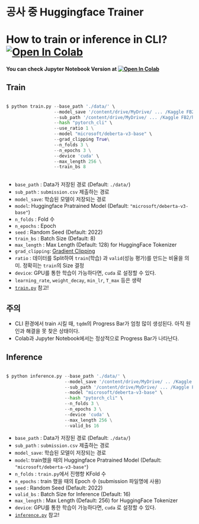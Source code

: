 # 공사 중 Huggingface Trainer
# How to train or inference in CLI? [![Open In Colab](https://colab.research.google.com/assets/colab-badge.svg)](https://colab.research.google.com/drive/1Yk7dF2YpVsYV6XRJWsM1HKWoWXXKRT1T?usp=sharing)

#### You can check Jupyter Notebook Version at [![Open In Colab](https://colab.research.google.com/assets/colab-badge.svg)](https://colab.research.google.com/drive/1kdBMySPzX4wxI_I9xJzguFKxx99HBz-T?usp=sharing) 
 


## Train 
```python

$ python train.py --base_path './data/' \
                  --model_save '/content/drive/MyDrive/ ... /Kaggle FB2/huggingface/cli/' \
                  --sub_path '/content/drive/MyDrive/ ... /Kaggle FB2/huggingface/cli/' \
                  --hash "pytorch_cli" \
                  --use_ratio 1 \
                  --model "microsoft/deberta-v3-base" \
                  --grad_clipping True\
                  --n_folds 3 \
                  --n_epochs 3 \
                  --device 'cuda' \
                  --max_length 256 \
                  --train_bs 8
                  

```
- `base_path` : Data가 저장된 경로 (Default: `./data/`)
- `sub_path`  : `submission.csv` 제출하는 경로
- `model_save`: 학습된 모델이 저장되는 경로
- `model`: Huggingface Pratrained Model (Default: `"microsoft/deberta-v3-base"`)
- `n_folds`  : Fold 수
- `n_epochs` : Epoch
- `seed` : Random Seed (Default: 2022)
- `train_bs` : Batch Size (Default: 8)
- `max_length` : Max Length (Default: 128) for HuggingFace Tokenizer
- `grad_clipping`: [Gradient Clipping](https://neptune.ai/blog/understanding-gradient-clipping-and-how-it-can-fix-exploding-gradients-problem)
- `ratio` : 데이터를 Split하여 `train`(학습) 과 `valid`(성능 평가)를 만드는 비율을 의미. 정확히는 `train`의 Size 결정
- `device`: GPU를 통한 학습이 가능하다면, `cuda` 로 설정할 수 있다.
- `learning_rate`, `weight_decay`, `min_lr`, `T_max` 등은 생략 
- [`train.py`](https://github.com/renslightsaber/Kaggle_FB2/blob/main/pytorch/train.py) 참고!   


## 주의
 - CLI 환경에서 train 시킬 때, `tqdm`의 Progress Bar가 엄청 많이 생성된다. 아직 원인과 해결을 못 찾은 상태이다.
 - Colab과 Jupyter Notebook에서는 정상적으로 Progress Bar가 나타난다.



## Inference 
```python

$ python inference.py --base_path './data/' \
                      --model_save '/content/drive/MyDrive/ .. /Kaggle FB2/huggingface/cli/' \
                      --sub_path '/content/drive/MyDrive/ ... /Kaggle FB2/huggingface/cli/' \
                      --model "microsoft/deberta-v3-base" \
                      --hash "pytorch_cli" \
                      --n_folds 3 \
                      --n_epochs 3 \
                      --device 'cuda' \
                      --max_length 256 \
                      --valid_bs 16

```
- `base_path` : Data가 저장된 경로 (Default: `./data/`)
- `sub_path`  : `submission.csv` 제출하는 경로
- `model_save`: 학습된 모델이 저장되는 경로
- `model`: train했을 때의 Huggingface Pratrained Model (Default: `"microsoft/deberta-v3-base"`)
- `n_folds`  : `train.py`에서 진행항 KFold 수
- `n_epochs` : train 했을 때의 Epoch 수 (submission 파일명에 사용)  
- `seed` : Random Seed (Default: 2022)
- `valid_bs` : Batch Size for Inference (Default: 16) 
- `max_length` : Max Length (Default: 256) for HuggingFace Tokenizer
- `device`: GPU를 통한 학습이 가능하다면, `cuda` 로 설정할 수 있다.
- [`inference.py`](https://github.com/renslightsaber/Kaggle_FB2/blob/main/pytorch/inference.py) 참고!   






